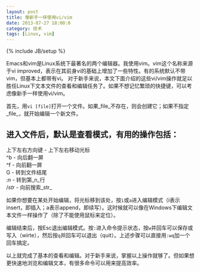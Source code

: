```yaml
---
layout: post
title: 像新手一样使用vi/vim
date: 2013-07-27 18:00:0
category: 技术
tags: [Linux, vim]
---
```

{% include JB/setup %}

Emacs和vim是Linux系统下最著名的两个编辑器。我使用vim。vim这个名称来源于vi improved，表示在其前身vi的基础上增加了一些特性。有的系统默认不带vim，但基本上都带有vi。
对于新手来说，本文下面介绍的这些vi/vim操作就足以胜任Linux下文本文件的查看和编辑任务了。如果不想记忆繁琐的快捷键，可以考虑像新手一样使用vi/vim。

<!--more-->
首先，用`vi [file]`打开一个文件。如果_file_不存在，则会创建它；如果不指定_file_，就开始编辑一个新文件。

进入文件后，默认是查看模式，有用的操作包括：
---
上下左右方向键 - 上下左右移动光标  
^b - 向后翻一屏  
^f - 向前翻一屏  
G - 转到文件结尾  
:_n_ - 转到第_n_行  
/_str_ - 向前搜索_str_  

如果你想要在某处开始编辑，将光标移到该处，按`i`或`a`进入编辑模式（i表示insert，即插入；a表示append，即续写）。这时候就可以像在Windows下编辑文本文件一样操作了（除了不能使用鼠标来定位）。

编辑结束后，按Esc退出编辑模式。按`:`进入命令提示状态，按`w`并回车可以保存或写入（wirte），然后按`q`并回车可以退出（quit）。上述步骤可以直接用`:wq`加一个回车搞定。

以上就完成了基本的查看和编辑。对于新手来说，掌握以上操作就够了。但如果想更快速地浏览和编辑文本，有很多命令可以用来提高效率。